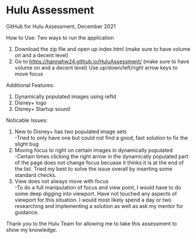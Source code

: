 # Hulu Assessment
GitHub for Hulu Assessment, December 2021

How to Use:
Two ways to run the application <br>
1) Download the zip file and open up index.html (make sure to have volume on and a decent level)
2) Go to https://hannahw24.github.io/HuluAssessment/ (make sure to have volume on and a decent level)
Use up/down/left/right arrow keys to move focus

Additional Features:
1) Dynamically populated images using refId
2) Disney+ logo
3) Disney+ Startup sound

Noticable Issues:
1) New to Disney+ has two populated image sets <br>
    -Tried to only have one but could not find a good, fast solution to fix the slight bug
2) Moving focus to right on certain images in dynamically populated <br>
    -Certain times clicking the right arrow in the dynamically populated part of the page does not 
    change focus becuase it thinks it is at the end of the list. Tried my best to solve the issue overall by inserting 
    some standard checks.
3) View does not always move with focus <br>
    -To do a full manipulation of focus and view point, I would have to do some deep digging into viewport. Have not
    touched any aspects of viewport for this situation. I would most likely spend a day or two researching and implementing
    a solution as well as ask my mentor for guidance.

Thank you to the Hulu Team for allowing me to take this assessment to show my knowledge.
